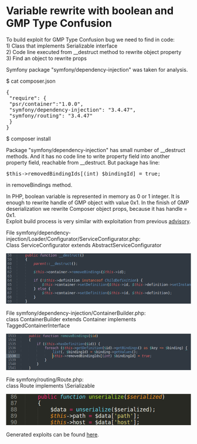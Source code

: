 # Variable rewrite with boolean and GMP Type Confusion

To build exploit for GMP Type Confusion bug we need to find in code:\
1\) Class that implements Serializable interface\
2\) Code line executed from \_\_destruct method to rewrite object property\
3\) Find an object to rewrite props

Symfony package "symfony/dependency-injection" was taken for analysis.

$ cat composer.json
<pre>
{
 "require": {
 "psr/container":"1.0.0",
 "symfony/dependency-injection": "3.4.47",
 "symfony/routing": "3.4.47"
 }
}
</pre>

$ composer install

Package "symfony/dependency-injection" has small number of \_\_destruct methods. And it has no code line to write property field into another property field, reachable from \_\_destruct. But package has line:
<pre>$this-&gt;removedBindingIds[(int) $bindingId] = true;</pre>
in removeBindings method.

In PHP, boolean variable is represented in memory as 0 or 1 integer. It is enough to rewrite handle of GMP object with value 0x1. In the finish of GMP deserialization we rewrite Composer object props, because it has handle = 0x1.\
Exploit build process is very similar with exploitation from previous [advisory](https://github.com/CFandR-github/advisory/blob/main/symfony_process_gmp/symfony_0day_GMP_exploit.md).

File symfony/dependency-injection/Loader/Configurator/ServiceConfigurator.php:\
Class ServiceConfigurator extends AbstractServiceConfigurator

![](./images/symfony_rewrite_with_boolean_html_fd399331273a6587.png)

File symfony/dependency-injection/ContainerBuilder.php:\
class ContainerBuilder extends Container implements TaggedContainerInterface

![](./images/symfony_rewrite_with_boolean_html_cebc0233944efb9a.png)

File symfony/routing/Route.php:\
class Route implements \\Serializable

![](./images/symfony_rewrite_with_boolean_html_af81d1ef3bf49031.png)

Generated exploits can be found [here](https://github.com/CFandR-github/advisory/tree/main/symfony_rewrite_into_bool/generated_poi/).